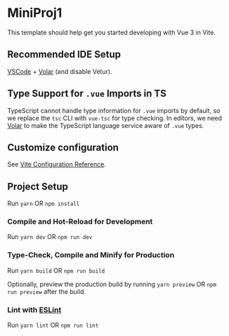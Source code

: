 # MiniProj1

This template should help get you started developing with Vue 3 in Vite.

## Recommended IDE Setup

[VSCode](https://code.visualstudio.com/) + [Volar](https://marketplace.visualstudio.com/items?itemName=Vue.volar) (and disable Vetur).

## Type Support for `.vue` Imports in TS

TypeScript cannot handle type information for `.vue` imports by default, so we replace the `tsc` CLI with `vue-tsc` for type checking. In editors, we need [Volar](https://marketplace.visualstudio.com/items?itemName=Vue.volar) to make the TypeScript language service aware of `.vue` types.

## Customize configuration

See [Vite Configuration Reference](https://vite.dev/config/).

## Project Setup

Run `yarn` OR `npm install`

### Compile and Hot-Reload for Development

Run `yarn dev` OR `npm run dev`

### Type-Check, Compile and Minify for Production

Run `yarn build` OR `npm run build`

Optionally, preview the production build by running `yarn preview` OR `npm run preview` after the build.

### Lint with [ESLint](https://eslint.org/)

Run `yarn lint` OR `npm run lint`

